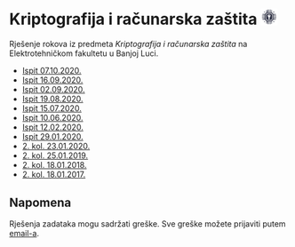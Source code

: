 # Kriptografija i računarska zaštita <img width="30px" src="https://raw.githubusercontent.com/AleksaMCode/kriptografija-i-racunarska-zastita/main/crypto.png" />
Rješenje rokova iz predmeta *Kriptografija i računarska zaštita* na Elektrotehničkom fakultetu u Banjoj Luci.

* [Ispit 07.10.2020.](https://github.com/AleksaMCode/kriptografija-i-racunarska-zastita/tree/main/ispit_20201007)
* [Ispit 16.09.2020.](https://github.com/AleksaMCode/kriptografija-i-racunarska-zastita/tree/main/ispit_20200916)
* [Ispit 02.09.2020.](https://github.com/AleksaMCode/kriptografija-i-racunarska-zastita/tree/main/ispit_20200902)
* [Ispit 19.08.2020.](https://github.com/AleksaMCode/kriptografija-i-racunarska-zastita/tree/main/ispit_20200819)
* [Ispit 15.07.2020.](https://github.com/AleksaMCode/kriptografija-i-racunarska-zastita/tree/main/ispit_20200715)
* [Ispit 10.06.2020.](https://github.com/AleksaMCode/kriptografija-i-racunarska-zastita/tree/main/ispit_20200610)
* [Ispit 12.02.2020.](https://github.com/AleksaMCode/kriptografija-i-racunarska-zastita/tree/main/ispit_20200212)
* [Ispit 29.01.2020.](https://github.com/AleksaMCode/kriptografija-i-racunarska-zastita/tree/main/ispit_20200129)
* [2. kol. 23.01.2020.](https://github.com/AleksaMCode/kriptografija-i-racunarska-zastita/tree/main/kolokvijum_20200123)
* [2. kol. 25.01.2019.](https://github.com/AleksaMCode/kriptografija-i-racunarska-zastita/tree/main/kolokvijum_20190125)
* [2. kol. 18.01.2018.](https://github.com/AleksaMCode/kriptografija-i-racunarska-zastita/tree/main/kolokvijum_20180118)
* [2. kol. 18.01.2017.](https://github.com/AleksaMCode/kriptografija-i-racunarska-zastita/tree/main/kolokvijum_20170118)

## Napomena
Rješenja zadataka mogu sadržati greške. Sve greške možete prijaviti putem [email-a](mailto:aleksamcode@gmail.com?subject=[GitHub-Kriptografija-rjesenja-ispita-greska]).
